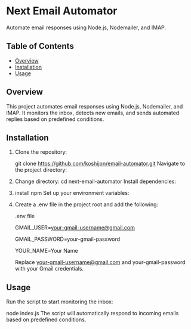 # Next Email Automator

Automate email responses using Node.js, Nodemailer, and IMAP.

## Table of Contents

- [Overview](#overview)
- [Installation](#installation)
- [Usage](#usage)

## Overview

This project automates email responses using Node.js, Nodemailer, and IMAP. It monitors the inbox, detects new emails, and sends automated replies based on predefined conditions.

## Installation

1. Clone the repository:

   git clone https://github.com/koshijpn/email-automator.git
   Navigate to the project directory:

2. Change directory:
  cd next-email-automator
  Install dependencies:


3. install npm
  Set up your environment variables:

4. Create a .env file in the project root and add the following:

    .env file
   
      GMAIL_USER=your-gmail-username@gmail.com
   
      GMAIL_PASSWORD=your-gmail-password
   
      YOUR_NAME=Your Name


   Replace your-gmail-username@gmail.com and your-gmail-password with your Gmail credentials.

## Usage
Run the script to start monitoring the inbox:

node index.js
The script will automatically respond to incoming emails based on predefined conditions.

